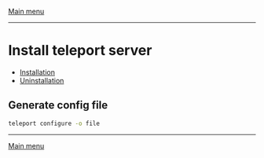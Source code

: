 [Main menu](../README.md)

---
# Install teleport server

- [Installation](https://goteleport.com/docs/installation/)
- [Uninstallation](https://goteleport.com/docs/admin-guides/management/admin/uninstall-teleport/)

## Generate config file
```bash
teleport configure -o file
```


---
[Main menu](../README.md)
